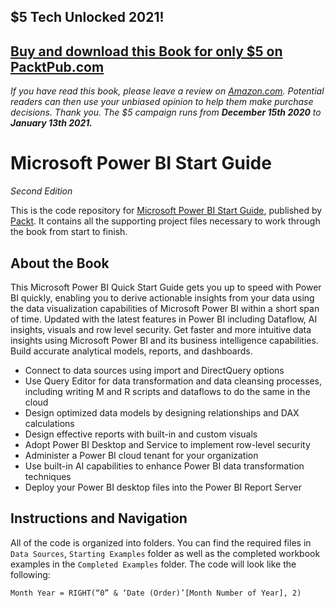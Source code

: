## $5 Tech Unlocked 2021!
[Buy and download this Book for only $5 on PacktPub.com](https://www.packtpub.com/product/microsoft-power-bi-quick-start-guide-second-edition/9781800561571)
-----
*If you have read this book, please leave a review on [Amazon.com](https://www.amazon.com/gp/product/1800561571).     Potential readers can then use your unbiased opinion to help them make purchase decisions. Thank you. The $5 campaign         runs from __December 15th 2020__ to __January 13th 2021.__*

# Microsoft Power BI Start Guide
*Second Edition*


This is the code repository for [Microsoft Power BI Start Guide](https://www.packtpub.com/product/microsoft-power-bi-quick-start-guide-second-edition/9781800561571), published by [Packt](https://www.packtpub.com/). It contains all the supporting project files necessary to work through the book from start to finish.

## About the Book
This Microsoft Power BI Quick Start Guide gets you up to speed with Power BI quickly, enabling you to derive actionable insights from your data using the data visualization capabilities of Microsoft Power BI within a short span of time. Updated with the latest features in Power BI including Dataflow, AI insights, visuals and row level security. Get faster and more intuitive data insights using Microsoft Power BI and its business intelligence capabilities.
Build accurate analytical models, reports, and dashboards.

* Connect to data sources using import and DirectQuery options
* Use Query Editor for data transformation and data cleansing processes, including writing M and R scripts and dataflows to do the same in the cloud
* Design optimized data models by designing relationships and DAX calculations
* Design effective reports with built-in and custom visuals
* Adopt Power BI Desktop and Service to implement row-level security
* Administer a Power BI cloud tenant for your organization
* Use built-in AI capabilities to enhance Power BI data transformation techniques
* Deploy your Power BI desktop files into the Power BI Report Server

## Instructions and Navigation
All of the code is organized into folders. You can find the required files in ``Data Sources``, ``Starting Examples`` folder as well as the completed workbook examples in the  ``Completed Examples`` folder. 
The code will look like the following:
```
Month Year = RIGHT(“0” & ‘Date (Order)’[Month Number of Year], 2)
```
